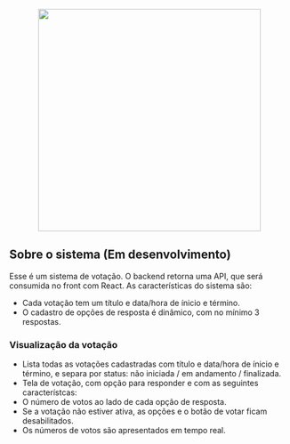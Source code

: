 <p align="center"><a href="https://laravel.com" target="_blank"><img src="https://raw.githubusercontent.com/laravel/art/master/logo-lockup/5%20SVG/2%20CMYK/1%20Full%20Color/laravel-logolockup-cmyk-red.svg" width="400"></a></p>

## Sobre o sistema (Em desenvolvimento)

Esse é um sistema de votação. O backend retorna uma API, que será consumida no front com React. As características do sistema são:

- Cada votação tem um título e data/hora de ínicio e término.
- O cadastro de opções de resposta é dinâmico, com no mínimo 3 respostas.

### Visualização da votação

- Lista todas as votações cadastradas com título e data/hora de ínicio e término, e separa por status: não iniciada / em andamento / finalizada.
- Tela de votação, com opção para responder e com as seguintes característcas:
- O número de votos ao lado de cada opção de resposta.
- Se a votação não estiver ativa, as opções e o botão de votar ficam desabilitados.
- Os números de votos são apresentados em tempo real.

